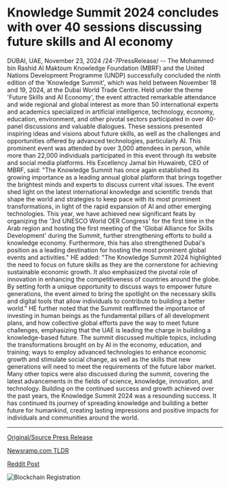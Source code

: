 # Knowledge Summit 2024 concludes with over 40 sessions discussing future skills and AI economy

DUBAI, UAE, November 23, 2024 /24-7PressRelease/ -- The Mohammed bin Rashid Al Maktoum Knowledge Foundation (MBRF) and the United Nations Development Programme (UNDP) successfully concluded the ninth edition of the 'Knowledge Summit', which was held between November 18 and 19, 2024, at the Dubai World Trade Centre.  Held under the theme 'Future Skills and AI Economy', the event attracted remarkable attendance and wide regional and global interest as more than 50 international experts and academics specialized in artificial intelligence, technology, economy, education, environment, and other pivotal sectors participated in over 40-panel discussions and valuable dialogues. These sessions presented inspiring ideas and visions about future skills, as well as the challenges and opportunities offered by advanced technologies, particularly AI. This prominent event was attended by over 3,000 attendees in person, while more than 22,000 individuals participated in this event through its website and social media platforms.  His Excellency Jamal bin Huwaireb, CEO of MBRF, said: "The Knowledge Summit has once again established its growing importance as a leading annual global platform that brings together the brightest minds and experts to discuss current vital issues. The event shed light on the latest international knowledge and scientific trends that shape the world and strategies to keep pace with its most prominent transformations, in light of the rapid expansion of AI and other emerging technologies. This year, we have achieved new significant feats by organizing the '3rd UNESCO World OER Congress' for the first time in the Arab region and hosting the first meeting of the 'Global Alliance for Skills Development' during the Summit, further strengthening efforts to build a knowledge economy. Furthermore, this has also strengthened Dubai's position as a leading destination for hosting the most prominent global events and activities."  HE added: "The Knowledge Summit 2024 highlighted the need to focus on future skills as they are the cornerstone for achieving sustainable economic growth. It also emphasized the pivotal role of innovation in enhancing the competitiveness of countries around the globe. By setting forth a unique opportunity to discuss ways to empower future generations, the event aimed to bring the spotlight on the necessary skills and digital tools that allow individuals to contribute to building a better world."  HE further noted that the Summit reaffirmed the importance of investing in human beings as the fundamental pillars of all development plans, and how collective global efforts pave the way to meet future challenges, emphasizing that the UAE is leading the charge in building a knowledge-based future.  The summit discussed multiple topics, including the transformations brought on by AI in the economy, education, and training; ways to employ advanced technologies to enhance economic growth and stimulate social change, as well as the skills that new generations will need to meet the requirements of the future labor market. Many other topics were also discussed during the summit, covering the latest advancements in the fields of science, knowledge, innovation, and technology.  Building on the continued success and growth achieved over the past years, the Knowledge Summit 2024 was a resounding success. It has continued its journey of spreading knowledge and building a better future for humankind, creating lasting impressions and positive impacts for individuals and communities around the world. 

---

[Original/Source Press Release](https://www.24-7pressrelease.com/press-release/516510/knowledge-summit-2024-concludes-with-over-40-sessions-discussing-future-skills-and-ai-economy)
                    

[Newsramp.com TLDR](https://newsramp.com/curated-news/9th-knowledge-summit-concludes-in-dubai-focusing-on-future-skills-and-ai-economy/0e2a18b562f6f0935b5cc4d381b8090a) 

 



[Reddit Post](https://www.reddit.com/r/technology_press/comments/1gxuu8j/9th_knowledge_summit_concludes_in_dubai_focusing/) 



![Blockchain Registration](https://cdn.newsramp.app/24-7PressRelease/qrcode/2411/23/iconwZGf.webp)